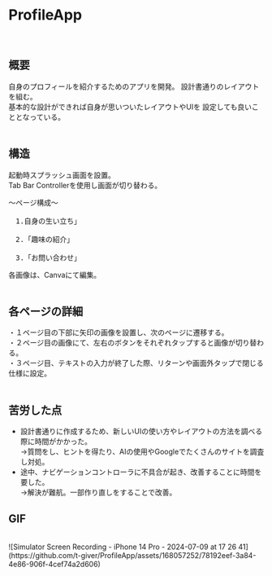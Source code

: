 # ProfileApp
<br>

## 概要
自身のプロフィールを紹介するためのアプリを開発。
設計書通りのレイアウトを組む。
<br>基本的な設計ができれば自身が思いついたレイアウトやUIを
設定しても良いこととなっている。
<br><br>


## 構造
起動時スプラッシュ画面を設置。
<br>
Tab Bar Controllerを使用し画面が切り替わる。
<br>

<pre>〜ページ構成〜<br>
　1.自身の生い立ち」<br>
　2.「趣味の紹介」<br>
　3.「お問い合わせ」</pre>
 
各画像は、Canvaにて編集。
<br><br>


## 各ページの詳細
・１ページ目の下部に矢印の画像を設置し、次のページに遷移する。
<br>
・２ページ目の画像にて、左右のボタンをそれぞれタップすると画像が切り替わる。
<br>
・３ページ目、テキストの入力が終了した際、リターンや画面外タップで閉じる仕様に設定。
<br><br>

##  苦労した点
- 設計書通りに作成するため、新しいUIの使い方やレイアウトの方法を調べる際に時間がかかった。<br>
   →質問をし、ヒントを得たり、AIの使用やGoogleでたくさんのサイトを調査し対処。
- 途中、ナビゲーションコントローラに不具合が起き、改善することに時間を要した。<br>
   →解決が難航。一部作り直しをすることで改善。

## GIF
<br>
![Simulator Screen Recording - iPhone 14 Pro - 2024-07-09 at 17 26 41](https://github.com/t-giver/ProfileApp/assets/168057252/78192eef-3a84-4e86-906f-4cef74a2d606)

